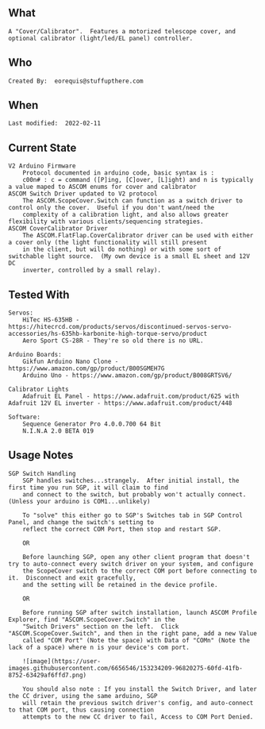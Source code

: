 ## What 
	A "Cover/Calibrator".  Features a motorized telescope cover, and optional calibrator (light/led/EL panel) controller.

## Who
	Created By:  eorequis@stuffupthere.com


## When
	Last modified:  2022-02-11

## Current State
	V2 Arduino Firmware
		Protocol documented in arduino code, basic syntax is :
		c00n# : c = command ([P]ing, [C]over, [L]ight) and n is typically a value maped to ASCOM enums for cover and calibrator
	ASCOM Switch Driver updated to V2 protocol 
		The ASCOM.ScopeCover.Switch can function as a switch driver to control only the cover.  Useful if you don't want/need the
		complexity of a calibration light, and also allows greater flexibility with various clients/sequencing strategies.
	ASCOM CoverCalibrator Driver
		The ASCOM.FlatFlap.CoverCalibrator driver can be used with either a cover only (the light functionality will still present
		in the client, but will do nothing) or with some sort of switchable light source.  (My own device is a small EL sheet and 12V DC
		inverter, controlled by a small relay).
	
## Tested With
	Servos: 
		HiTec HS-635HB - https://hitecrcd.com/products/servos/discontinued-servos-servo-accessories/hs-635hb-karbonite-high-torque-servo/product
		Aero Sport CS-28R - They're so old there is no URL.
			
	Arduino Boards:
		Gikfun Arduino Nano Clone - https://www.amazon.com/gp/product/B00SGMEH7G
		Arduino Uno - https://www.amazon.com/gp/product/B008GRTSV6/

	Calibrator Lights
		Adafruit EL Panel - https://www.adafruit.com/product/625 with Adafruit 12V EL inverter - https://www.adafruit.com/product/448
		
	Software:
		Sequence Generator Pro 4.0.0.700 64 Bit
		N.I.N.A 2.0 BETA 019

## Usage Notes
	SGP Switch Handling
		SGP handles switches...strangely.  After initial install, the first time you run SGP, it will claim to find
		and connect to the switch, but probably won't actually connect.  (Unless your arduino is COM1...unlikely)
		
		To "solve" this either go to SGP's Switches tab in SGP Control Panel, and change the switch's setting to
		reflect the correct COM Port, then stop and restart SGP.

		OR
		
		Before launching SGP, open any other client program that doesn't try to auto-connect every switch driver on your system, and configure
		the ScopeCover switch to the correct COM port before connecting to it.  Disconnect and exit gracefully,
		and the setting will be retained in the device profile.
		
		OR
		
		Before running SGP after switch installation, launch ASCOM Profile Explorer, find "ASCOM.ScopeCover.Switch" in the 
		"Switch Drivers" section on the left.  Click "ASCOM.ScopeCover.Switch", and then in the right pane, add a new Value
		called "COM Port" (Note the space) with Data of "COMn" (Note the lack of a space) where n is your device's com port.

		![image](https://user-images.githubusercontent.com/6656546/153234209-96820275-60fd-41fb-8752-63429af6ffd7.png)
		
		You should also note : If you install the Switch Driver, and later the CC driver, using the same arduino, SGP
		will retain the previous switch driver's config, and auto-connect to that COM port, thus causing connection
		attempts to the new CC driver to fail, Access to COM Port Denied.



